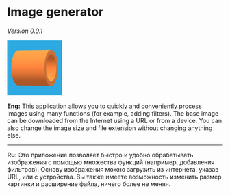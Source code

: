 # Image generator
*Version 0.0.1*

![Image alt](https://github.com/IvanBakanov/Image-generator/blob/main/App%20image.ico)

**Eng:** This application allows you to quickly and conveniently process images using many functions (for example, adding filters). The base image can be downloaded from the Internet using a URL or from a device. You can also change the image size and file extension without changing anything else.

---

**Ru:** Это приложение позволяет быстро и удобно обрабатывать изображения с помощью множества функций (например, добавления фильтров). Основу изображения можно загрузить из интернета, указав URL, или с устройства. Вы также имеете возможность изменить размер картинки и расширение файла, ничего более не меняя.
